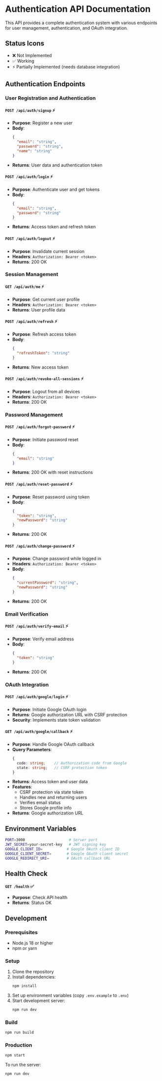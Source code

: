 # Authentication API Documentation

This API provides a complete authentication system with various endpoints for user management, authentication, and OAuth integration.

## Status Icons
- ❌ Not Implemented
- ✅ Working
- ⚡ Partially Implemented (needs database integration)

## Authentication Endpoints

### User Registration and Authentication

#### `POST /api/auth/signup` ⚡
- **Purpose**: Register a new user
- **Body**: 
  ```json
  {
    "email": "string",
    "password": "string",
    "name": "string"
  }
  ```
- **Returns**: User data and authentication token

#### `POST /api/auth/login` ⚡
- **Purpose**: Authenticate user and get tokens
- **Body**: 
  ```json
  {
    "email": "string",
    "password": "string"
  }
  ```
- **Returns**: Access token and refresh token

#### `POST /api/auth/logout` ⚡
- **Purpose**: Invalidate current session
- **Headers**: `Authorization: Bearer <token>`
- **Returns**: 200 OK

### Session Management

#### `GET /api/auth/me` ⚡
- **Purpose**: Get current user profile
- **Headers**: `Authorization: Bearer <token>`
- **Returns**: User profile data

#### `POST /api/auth/refresh` ⚡
- **Purpose**: Refresh access token
- **Body**: 
  ```json
  {
    "refreshToken": "string"
  }
  ```
- **Returns**: New access token

#### `POST /api/auth/revoke-all-sessions` ⚡
- **Purpose**: Logout from all devices
- **Headers**: `Authorization: Bearer <token>`
- **Returns**: 200 OK

### Password Management

#### `POST /api/auth/forgot-password` ⚡
- **Purpose**: Initiate password reset
- **Body**: 
  ```json
  {
    "email": "string"
  }
  ```
- **Returns**: 200 OK with reset instructions

#### `POST /api/auth/reset-password` ⚡
- **Purpose**: Reset password using token
- **Body**: 
  ```json
  {
    "token": "string",
    "newPassword": "string"
  }
  ```
- **Returns**: 200 OK

#### `POST /api/auth/change-password` ⚡
- **Purpose**: Change password while logged in
- **Headers**: `Authorization: Bearer <token>`
- **Body**: 
  ```json
  {
    "currentPassword": "string",
    "newPassword": "string"
  }
  ```
- **Returns**: 200 OK

### Email Verification

#### `POST /api/auth/verify-email` ⚡
- **Purpose**: Verify email address
- **Body**: 
  ```json
  {
    "token": "string"
  }
  ```
- **Returns**: 200 OK

### OAuth Integration

#### `POST /api/auth/google/login` ⚡
- **Purpose**: Initiate Google OAuth login
- **Returns**: Google authorization URL with CSRF protection
- **Security**: Implements state token validation

#### `GET /api/auth/google/callback` ⚡
- **Purpose**: Handle Google OAuth callback
- **Query Parameters**:
  ```typescript
  {
    code: string;    // Authorization code from Google
    state: string;   // CSRF protection token
  }
  ```
- **Returns**: Access token and user data
- **Features**:
  - CSRF protection via state token
  - Handles new and returning users
  - Verifies email status
  - Stores Google profile info
- **Returns**: Google authorization URL

## Environment Variables

```bash
PORT=3000                    # Server port
JWT_SECRET=your-secret-key   # JWT signing key
GOOGLE_CLIENT_ID=           # Google OAuth client ID
GOOGLE_CLIENT_SECRET=       # Google OAuth client secret
GOOGLE_REDIRECT_URI=        # OAuth callback URL
```

## Health Check

#### `GET /health` ✅
- **Purpose**: Check API health
- **Returns**: Status OK

## Development

### Prerequisites
- Node.js 18 or higher
- npm or yarn

### Setup
1. Clone the repository
2. Install dependencies:
   ```bash
   npm install
   ```
3. Set up environment variables (copy `.env.example` to `.env`)
4. Start development server:
   ```bash
   npm run dev
   ```

### Build
```bash
npm run build
```

### Production
```bash
npm start
```

To run the server:

```bash
npm run dev
```
